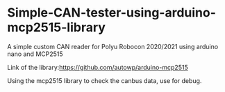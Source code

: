 # Simple-CAN-tester-using-arduino-mcp2515-library
A simple custom CAN reader for Polyu Robocon 2020/2021 using arduino nano and MCP2515 

Link of the library:https://github.com/autowp/arduino-mcp2515

Using the mcp2515 library to check the canbus data, use for debug. 

